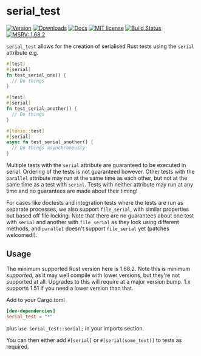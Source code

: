# serial_test
[![Version](https://img.shields.io/crates/v/serial_test.svg)](https://crates.io/crates/serial_test)
[![Downloads](https://img.shields.io/crates/d/serial_test)](https://crates.io/crates/serial_test)
[![Docs](https://docs.rs/serial_test/badge.svg)](https://docs.rs/serial_test/)
[![MIT license](https://img.shields.io/crates/l/serial_test.svg)](./LICENSE)
[![Build Status](https://github.com/palfrey/serial_test/workflows/Continuous%20integration/badge.svg?branch=main)](https://github.com/palfrey/serial_test/actions)
[![MSRV: 1.68.2](https://flat.badgen.net/badge/MSRV/1.68.2/purple)](https://blog.rust-lang.org/2023/03/28/Rust-1.68.2.html)

`serial_test` allows for the creation of serialised Rust tests using the `serial` attribute
e.g.
```rust
#[test]
#[serial]
fn test_serial_one() {
  // Do things
}

#[test]
#[serial]
fn test_serial_another() {
  // Do things
}

#[tokio::test]
#[serial]
async fn test_serial_another() {
  // Do things asynchronously
}
```
Multiple tests with the `serial` attribute are guaranteed to be executed in serial. Ordering of the tests is not guaranteed however. Other tests with the `parallel` attribute may run at the same time as each other, but not at the same time as a test with `serial`. Tests with neither attribute may run at any time and no guarantees are made about their timing!

For cases like doctests and integration tests where the tests are run as separate processes, we also support `file_serial`, with
similar properties but based off file locking. Note that there are no guarantees about one test with `serial` and another with 
`file_serial` as they lock using different methods, and `parallel` doesn't support `file_serial` yet (patches welcomed!).

## Usage
The minimum supported Rust version here is 1.68.2. Note this is minimum _supported_, as it may well compile with lower versions, but they're not supported at all. Upgrades to this will require at a major version bump. 1.x supports 1.51 if you need a lower version than that.

Add to your Cargo.toml
```toml
[dev-dependencies]
serial_test = "*"
```

plus `use serial_test::serial;` in your imports section.

You can then either add `#[serial]` or `#[serial(some_text)]` to tests as required.
